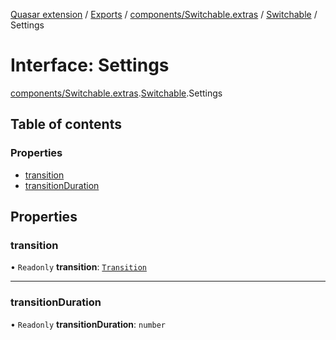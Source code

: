 [Quasar extension](../index.md) / [Exports](../modules.md) / [components/Switchable.extras](../modules/components_Switchable_extras.md) / [Switchable](../modules/components_Switchable_extras.Switchable.md) / Settings

# Interface: Settings

[components/Switchable.extras](../modules/components_Switchable_extras.md).[Switchable](../modules/components_Switchable_extras.Switchable.md).Settings

## Table of contents

### Properties

- [transition](components_Switchable_extras.Switchable.Settings.md#transition)
- [transitionDuration](components_Switchable_extras.Switchable.Settings.md#transitionduration)

## Properties

### transition

• `Readonly` **transition**: [`Transition`](../modules/components_Switchable_extras.Switchable.md#transition)

___

### transitionDuration

• `Readonly` **transitionDuration**: `number`
